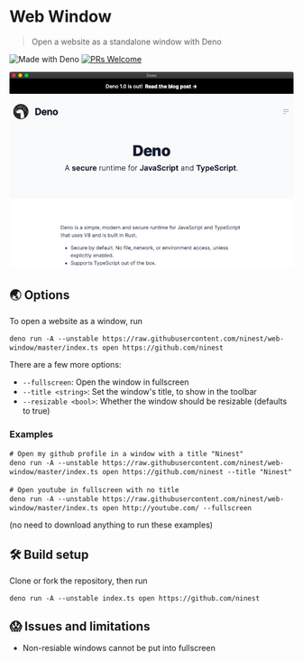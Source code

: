 # Web Window
> Open a website as a standalone window with Deno

![Made with Deno](https://img.shields.io/badge/Made%20With-Deno-black?style=flat-square&)
[![PRs Welcome](https://img.shields.io/badge/PRs-welcome-brightgreen.svg?style=flat-square)](http://makeapullrequest.com)


![Demo](./readme-assets/demo.png)

## 🌏 Options
To open a website as a window, run 

```
deno run -A --unstable https://raw.githubusercontent.com/ninest/web-window/master/index.ts open https://github.com/ninest
```

There are a few more options:

- `--fullscreen`: Open the window in fullscreen
- `--title <string>`: Set the window's title, to show in the toolbar
- `--resizable <bool>`: Whether the window should be resizable (defaults to true)


### Examples
```
# Open my github profile in a window with a title "Ninest"
deno run -A --unstable https://raw.githubusercontent.com/ninest/web-window/master/index.ts open https://github.com/ninest --title "Ninest" 

# Open youtube in fullscreen with no title
deno run -A --unstable https://raw.githubusercontent.com/ninest/web-window/master/index.ts open http://youtube.com/ --fullscreen
```
(no need to download anything to run these examples)

## 🛠 Build setup
Clone or fork the repository, then run 
```
deno run -A --unstable index.ts open https://github.com/ninest
```

## 😱 Issues and limitations
- Non-resiable windows cannot be put into fullscreen